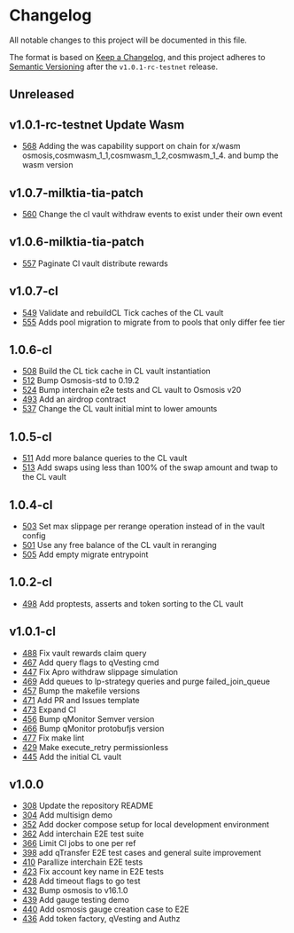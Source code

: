 <!--
Guiding Principles:

Changelogs are for humans, not machines.
There should be an entry for every single version.
The same types of changes should be grouped.
Versions and sections should be linkable.
The latest version comes first.
The release date of each version is displayed.
Mention whether you follow Semantic Versioning.

Usage:

Change log entries are to be added to the Unreleased section under the
appropriate stanza (see below). Each entry should ideally include a tag and
the Github issue reference in the following format:

* (<tag>) \#<issue-number> message

The issue numbers will later be link-ified during the release process so you do
not have to worry about including a link manually, but you can if you wish.

Types of changes (Stanzas):

"Features" for new features.
"Improvements" for changes in existing functionality.
"Deprecated" for soon-to-be removed features.
"Bug Fixes" for any bug fixes.
"Client Breaking" for breaking CLI commands and REST routes used by end-users.
"API Breaking" for breaking exported APIs used by developers building on SDK.
"State Machine Breaking" for any changes that result in a different AppState
given same genesisState and txList.
Ref: https://keepachangelog.com/en/1.1.0/
-->
# Changelog


All notable changes to this project will be documented in this file.

The format is based on [Keep a Changelog](https://keepachangelog.com/en/1.0.0/),
and this project adheres to [Semantic Versioning](https://semver.org/spec/v2.0.0.html) after the `v1.0.1-rc-testnet` release.

## Unreleased

## v1.0.1-rc-testnet Update Wasm
* [568](https://github.com/quasar-finance/quasar/pull/568) Adding the was capability support on chain for x/wasm osmosis,cosmwasm_1_1,cosmwasm_1_2,cosmwasm_1_4. and bump the wasm version


## v1.0.7-milktia-tia-patch
* [560](https://github.com/quasar-finance/quasar/pull/560) Change the cl vault withdraw events to exist under their own event

## v1.0.6-milktia-tia-patch

* [557](https://github.com/quasar-finance/quasar/pull/557) Paginate Cl vault distribute rewards

## v1.0.7-cl
* [549](https://github.com/quasar-finance/quasar/pull/549) Validate and rebuildCL Tick caches of the CL vault
* [555](https://github.com/quasar-finance/quasar/pull/555) Adds pool migration to migrate from to pools that only differ fee tier

## 1.0.6-cl
* [508](https://github.com/quasar-finance/quasar/pull/508) Build the CL tick cache in CL vault instantiation
* [512](https://github.com/quasar-finance/quasar/pull/512) Bump Osmosis-std to 0.19.2
* [524](https://github.com/quasar-finance/quasar/pull/524) Bump interchain e2e tests and CL vault to Osmosis v20 
* [493](https://github.com/quasar-finance/quasar/pull/493) Add an airdrop contract
* [537](https://github.com/quasar-finance/quasar/pull/537) Change the CL vault initial mint to lower amounts


## 1.0.5-cl
* [511](https://github.com/quasar-finance/quasar/pull/511) Add more balance queries to the CL vault
* [513](https://github.com/quasar-finance/quasar/pull/513) Add swaps using less than 100% of the swap amount and twap to the CL vault

## 1.0.4-cl
* [503](https://github.com/quasar-finance/quasar/pull/503) Set max slippage per rerange operation instead of in the vault config
* [501](https://github.com/quasar-finance/quasar/pull/501) Use any free balance of the CL vault in reranging
* [505](https://github.com/quasar-finance/quasar/pull/505) Add empty migrate entrypoint

## 1.0.2-cl
* [498](https://github.com/quasar-finance/quasar/pull/498) Add proptests, asserts and token sorting to the CL vault

## v1.0.1-cl
* [488](https://github.com/quasar-finance/quasar/pull/448) Fix vault rewards claim query
* [467](https://github.com/quasar-finance/quasar/pull/467) Add query flags to qVesting cmd
* [447](https://github.com/quasar-finance/quasar/pull/447) Fix Apro withdraw slippage simulation
* [469](https://github.com/quasar-finance/quasar/pull/469) Add queues to lp-strategy queries and purge failed_join_queue
* [457](https://github.com/quasar-finance/quasar/pull/457) Bump the makefile versions
* [471](https://github.com/quasar-finance/quasar/pull/471) Add PR and Issues template
* [473](https://github.com/quasar-finance/quasar/pull/473) Expand CI
* [456](https://github.com/quasar-finance/quasar/pull/456) Bump qMonitor Semver version
* [466](https://github.com/quasar-finance/quasar/pull/466) Bump qMonitor protobufjs version
* [477](https://github.com/quasar-finance/quasar/pull/477) Fix make lint
* [429](https://github.com/quasar-finance/quasar/pull/429) Make execute_retry permissionless
* [445](https://github.com/quasar-finance/quasar/pull/445) Add the initial CL vault


## v1.0.0
* [308](https://github.com/quasar-finance/quasar/pull/308) Update the repository README
* [304](https://github.com/quasar-finance/quasar/pull/304) Add multisign demo
* [352](https://github.com/quasar-finance/quasar/pull/352) Add docker compose setup for local development environment
* [362](https://github.com/quasar-finance/quasar/pull/362) Add interchain E2E test suite
* [366](https://github.com/quasar-finance/quasar/pull/366) Limit CI jobs to one per ref
* [398](https://github.com/quasar-finance/quasar/pull/398) add qTransfer E2E test cases and general suite improvement
* [410](https://github.com/quasar-finance/quasar/pull/410) Parallize interchain E2E tests
* [423](https://github.com/quasar-finance/quasar/pull/423) Fix account key name in E2E tests
* [428](https://github.com/quasar-finance/quasar/pull/428) Add timeout flags to go test
* [432](https://github.com/quasar-finance/quasar/pull/432) Bump osmosis to v16.1.0
* [439](https://github.com/quasar-finance/quasar/pull/439) Add gauge testing demo
* [440](https://github.com/quasar-finance/quasar/pull/440) Add osmosis gauge creation case to E2E
* [436](https://github.com/quasar-finance/quasar/pull/436) Add token factory, qVesting and Authz
